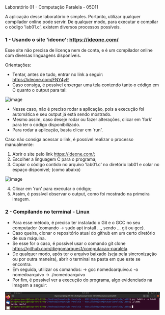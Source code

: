 Laboratório 01 - Computação Paralela - 05D11

A aplicação desse laboratório é simples. Portanto, utilizar qualquer compilador online pode servir.
De qualquer modo, para executar e compilar o código 'lab01.c', existem diversos processos possíveis.

### 1 - Usando o site 'ideone': https://ideone.com/

Esse site não precisa de licença nem de conta, e é um compilador online com diversas linguagens disponíveis.

Orientações:

- Tentar, antes de tudo, entrar no link a seguir: https://ideone.com/FNY4yP
- Caso consiga, é possível enxergar uma tela contendo tanto o código em C quanto o output para tal:

![image](https://user-images.githubusercontent.com/64621051/154623028-7a12b2d8-a792-4182-9047-e12c5550ffc7.png)

- Nesse caso, não é preciso rodar a aplicação, pois a execução foi automática e seu output já está sendo mostrado. 
- Mesmo assim, caso deseje rodar ou fazer alterações, clicar em 'fork' para ter o código disponibilizado.
- Para rodar a aplicação, basta clicar em 'run'.

Caso não consiga acessar o link, é possível realizar o processo manualmente:

1) Abrir o site pelo link https://ideone.com/;
2) Escolher a linguagem C para o programa;
3) Copiar o código contido no arquivo 'lab01.c' no diretório lab01 e colar no espaço disponível; (como abaixo)

![image](https://user-images.githubusercontent.com/64621051/154622608-3750a186-2756-4fb7-91e1-462e6d039d08.png)

4) Clicar em 'run' para executar o código;
5) Assim, é possível observar o output, como foi mostrado na primeira imagem.

### 2 - Compilando no terminal - Linux

- Para esse método, é preciso ter instalado o Git e o GCC no seu computador (comando -> sudo apt install ..., sendo ... git ou gcc).
- Caso queira, clonar o repositório atual do github em um certo diretório de sua máquina.
- Se esse for o caso, é possível usar o comando git clone https://github.com/diegomarques1/computacao-paralela.
- De qualquer modo, após ter o arquivo baixado (seja pela sincronização ou por outra maneira), abrir o terminal na pasta em que este se encontra.
- Em seguida, utilizar os comandos: 
-> gcc nomedoarquivo.c -o nomedoarquivo
-> ./nomedoarquivo
- Por fim, é possível ver a execução do programa, algo evidenciado na imagem a seguir:

![Screenshot](https://github.com/diegomarques1/computacao-paralela/blob/main/lab01/Execu%C3%A7%C3%A3o%20-%20Lab01a.png)
